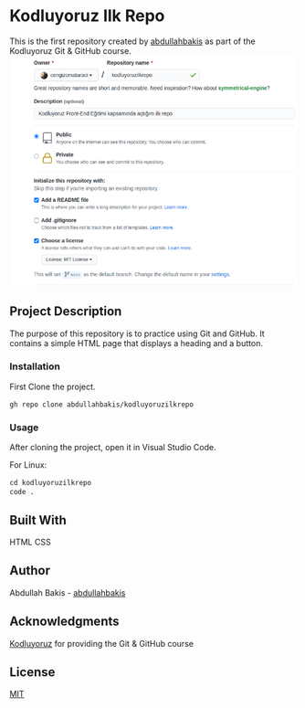 # Kodluyoruz Ilk Repo
This is the first repository created by [abdullahbakis](https://github.com/abdullahbakis) as part of the Kodluyoruz Git & GitHub course.
![pic](https://github.com/Kodluyoruz/taskforce/blob/main/git/odev1/figures/github.png)

## Project Description
The purpose of this repository is to practice using Git and GitHub. It contains a simple HTML page that displays a heading and a button.

### Installation
First Clone the project.
```
gh repo clone abdullahbakis/kodluyoruzilkrepo
```
### Usage
After cloning the project, open it in Visual Studio Code.

For Linux:
```
cd kodluyoruzilkrepo
code .
```
## Built With
HTML
CSS
## Author
Abdullah Bakis - [abdullahbakis](https://github.com/abdullahbakis)
## Acknowledgments
[Kodluyoruz](https://kodluyoruz.org/tr/kodluyoruz/) for providing the Git & GitHub course

## License
[MIT](https://choosealicense.com/licenses/mit/)
